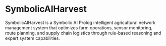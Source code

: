 # SymbolicAIHarvest
SymbolicAIHarvest is a Symbolic AI Prolog intelligent agricultural network management system that optimizes farm operations, sensor monitoring, route planning, and supply chain logistics through rule-based reasoning and expert system capabilities.

